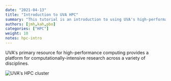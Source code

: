 ```yaml
---
date: "2021-04-13"
title: "Introduction to UVA HPC"
summary: "This tutorial is an introduction to using UVA's high-performance computing (HPC) system."
authors: [jmh,kah,pbo]
categories: ["HPC"]
weight: 10
notes: hpc-intro
---
```


UVA's primary resource for high-performance computing provides a platform for computationally-intensive research across a variety of disciplines. 

![](img/rivanna_racks.png "UVA's HPC cluster")
